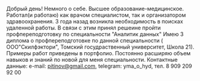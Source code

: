 Добрый день! Немного о себе. Высшее образование-медицинское. Работал(и работаю)  как врачом специалистом, так и организатором здравоохранения. 
3 года назад возникла необходимость в поисках удаленной работы. В связи с этим принял решеине пройти профпереподготовку  по специальности
"Аналитик данных" Имею 3 диплома о профпереподготовке по данной специальности ( ООО"Скилфэктори", Томский госудраственный университет, Школа 21).
Примеры работ приведены в портфолио. Постоянно расширяю объем навыков и знаний по новой для меня специальности.
Контактные данные: e-mail: pitinov@gmail.com, telegram: yma_o_hyd, тел. 8 909 209 92 00
